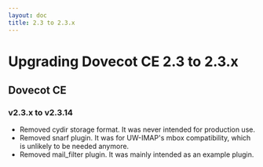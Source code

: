 ```yaml
---
layout: doc
title: 2.3 to 2.3.x
---
```


# Upgrading Dovecot CE 2.3 to 2.3.x

## Dovecot CE

### v2.3.x to v2.3.14

* Removed cydir storage format. It was never intended for production use.
* Removed snarf plugin. It was for UW-IMAP's mbox compatibility, which is
  unlikely to be needed anymore.
* Removed mail_filter plugin. It was mainly intended as an example plugin.

<!-- @include: include/2.3-to-2.3.x.inc -->
